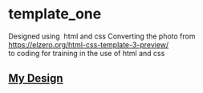 # template_one
Designed using  html and css Converting the photo from https://elzero.org/html-css-template-3-preview/ <br>to coding for training in the use of html and css<br>
<h2><a href='https://omaradly.github.io/html_css_template3_2022/'>My Design</a></h2>
